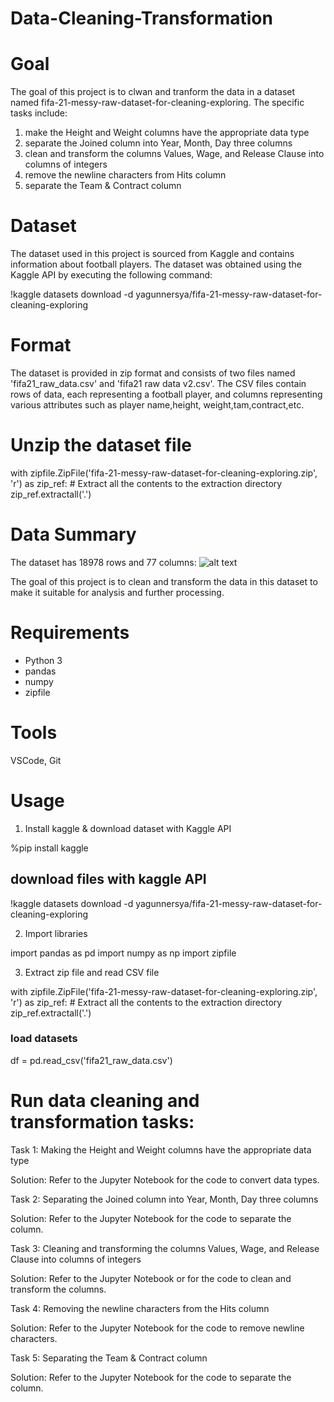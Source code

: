 # Data-Cleaning-Transformation

# Goal

The goal of this project is to clwan and tranform the data in a dataset named fifa-21-messy-raw-dataset-for-cleaning-exploring. The specific tasks include:

1. make the Height and Weight columns have the appropriate data type
2. separate the Joined column into Year, Month, Day three columns
3. clean and transform the columns Values, Wage, and Release Clause into columns of integers
4. remove the newline characters from Hits column
5. separate the Team & Contract column 

# Dataset

The dataset used in this project is sourced from Kaggle and contains information about football
players. The dataset was obtained using the Kaggle API by executing the following command:

!kaggle datasets download -d yagunnersya/fifa-21-messy-raw-dataset-for-cleaning-exploring 

# Format

The dataset is provided in zip format and consists of two files named 'fifa21_raw_data.csv' and 
'fifa21 raw data v2.csv'. The CSV files contain rows of data, each representing a football player,
and columns representing various attributes such as player name,height, weight,tam,contract,etc.

# Unzip the dataset file

with zipfile.ZipFile('fifa-21-messy-raw-dataset-for-cleaning-exploring.zip', 'r') as zip_ref:
    # Extract all the contents to the extraction directory
    zip_ref.extractall('.')


# Data Summary

The dataset has 18978 rows and 77 columns:
![alt text](<Screenshot 2024-04-08 204449.png>)

 The goal of this project is to clean and transform the data in this dataset 
 to make it suitable for analysis and further processing.

 # Requirements

 * Python 3
 * pandas
 * numpy
 * zipfile

 # Tools 

 VSCode, Git

 # Usage

 1. Install kaggle & download dataset with Kaggle API

 %pip install kaggle

 ## download files with kaggle API
!kaggle datasets download -d yagunnersya/fifa-21-messy-raw-dataset-for-cleaning-exploring

2. Import libraries

import pandas as pd
import numpy as np
import zipfile

3. Extract zip file and read CSV file

with zipfile.ZipFile('fifa-21-messy-raw-dataset-for-cleaning-exploring.zip', 'r') as zip_ref:
    # Extract all the contents to the extraction directory
    zip_ref.extractall('.')

 ### load datasets
df = pd.read_csv('fifa21_raw_data.csv')



# Run data cleaning and transformation tasks:


Task 1: Making the Height and Weight columns have the appropriate data type

Solution: Refer to the Jupyter Notebook for the code to convert data types.

Task 2: Separating the Joined column into Year, Month, Day three columns

Solution: Refer to the Jupyter Notebook for the code to separate the column.

Task 3: Cleaning and transforming the columns Values, Wage, and Release Clause into columns of integers

Solution: Refer to the Jupyter Notebook or for the code to clean and transform the columns.

Task 4: Removing the newline characters from the Hits column

Solution: Refer to the Jupyter Notebook for the code to remove newline characters.

Task 5: Separating the Team & Contract column

Solution: Refer to the Jupyter Notebook for the code to separate the column.